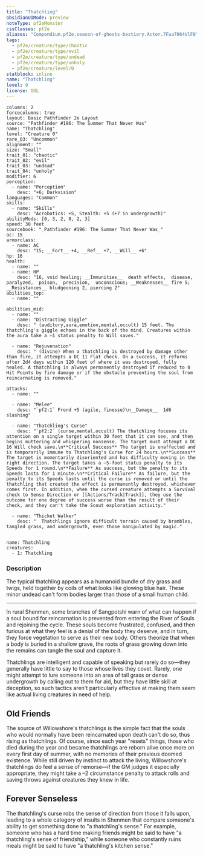 ```yaml
---
title: "Thatchling"
obsidianUIMode: preview
noteType: pf2eMonster
cssClasses: pf2e
aliases: "Compendium.pf2e.season-of-ghosts-bestiary.Actor.7Fua7064VlF0Y14D" 
tags:
  - pf2e/creature/type/chaotic
  - pf2e/creature/type/evil
  - pf2e/creature/type/undead
  - pf2e/creature/type/unholy
  - pf2e/creature/level/0
statblock: inline
name: "Thatchling"
level: 0
license: OGL
---
```


```statblock
columns: 2
forcecolumns: true
layout: Basic Pathfinder 2e Layout
source: "Pathfinder #196: The Summer That Never Was"
name: "Thatchling"
level: "Creature 0"
rare_03: "Uncommon"
alignment: ""
size: "Small"
trait_01: "chaotic"
trait_02: "evil"
trait_03: "undead"
trait_04: "unholy"
modifier: 6
perception:
  - name: "Perception"
    desc: "+6; Darkvision"
languages: "Common"
skills:
  - name: "Skills"
    desc: "Acrobatics: +5, Stealth: +5 (+7 in undergrowth)"
abilityMods: [0, 3, 2, 0, 2, 3]
speed: 30 feet
sourcebook: "_Pathfinder #196: The Summer That Never Was_"
ac: 15
armorclass:
  - name: AC
    desc: "15; __Fort__ +4, __Ref__ +7, __Will__ +6"
hp: 16
health:
  - name: ""
  - name: HP
    desc: "16, void healing; __Immunities__  death effects,  disease,  paralyzed,  poison,  precision,  unconscious; __Weaknesses__ fire 5; __Resistances__ bludgeoning 2, piercing 2"
abilities_top:
  - name: ""

abilities_mid:
  - name: ""
  - name: "Distracting Giggle"
    desc: " (auditory,aura,emotion,mental,occult) 15 feet. The thatchling's giggle echoes in the back of the mind. Creatures within the aura take a –1 status penalty to Will saves."

  - name: "Rejuvenation"
    desc: " (divine) When a thatchling is destroyed by damage other than fire, it attempts a DC 11 Flat check. On a success, it reforms after 2d4 days within 120 feet of where it was destroyed, fully healed. A thatchling is always permanently destroyed if reduced to 0 Hit Points by fire damage or if the obstacle preventing the soul from reincarnating is removed."

attacks:
  - name: ""

  - name: "Melee"
    desc: "`pf2:1` Frond +5 (agile, finesse)\n__Damage__  1d6 slashing"

  - name: "Thatchling's Curse"
    desc: "`pf2:2` (curse,mental,occult) The thatchling focuses its attention on a single target within 30 feet that it can see, and then begins muttering and whispering nonsense. The target must attempt a DC 16 Will check save.\n**Critical Success** The target is unaffected and is temporarily immune to Thatchling's Curse for 24 hours.\n**Success** The target is momentarily disoriented and has difficulty moving in the right direction. The target takes a –5-foot status penalty to its Speeds for 1 round.\n**Failure** As success, but the penalty to its Speeds lasts for 1 minute.\n**Critical Failure** As failure, but the penalty to its Speeds lasts until the curse is removed or until the thatchling that created the effect is permanently destroyed, whichever comes first. In addition, when the cursed creature attempts a Survival check to Sense Direction or [[Actions/Track|Track]], they use the outcome for one degree of success worse than the result of their check, and they can't take the Scout exploration activity."

  - name: "Thicket Walker"
    desc: "  Thatchlings ignore difficult terrain caused by brambles, tangled grass, and undergrowth, even those manipulated by magic."
 
```

```encounter-table
name: Thatchling
creatures:
  - 1: Thatchling
```


### Description
The typical thatchling appears as a humanoid bundle of dry grass and twigs, held together by coils of what looks like glowing blue hair. These minor undead can't form bodies larger than those of a small human child.

* * *

In rural Shenmen, some branches of Sangpotshi warn of what can happen if a soul bound for reincarnation is prevented from entering the River of Souls and rejoining the cycle. These souls become frustrated, confused, and then furious at what they feel is a denial of the body they deserve, and in turn, they force vegetation to serve as their new body. Others theorize that when a body is buried in a shallow grave, the roots of grass growing down into the remains can tangle the soul and capture it.

Thatchlings are intelligent and capable of speaking but rarely do so—they generally have little to say to those whose lives they covet. Rarely, one might attempt to lure someone into an area of tall grass or dense undergrowth by calling out to them for aid, but they have little skill at deception, so such tactics aren't particularly effective at making them seem like actual living creatures in need of help.

## Old Friends

The source of Willowshore's thatchlings is the simple fact that the souls who would normally have been reincarnated upon death can't do so, thus rising as thatchlings. Of course, since each year "resets" things, those who died during the year and became thatchlings are reborn alive once more on every first day of summer, with no memories of their previous doomed existence. While still driven by instinct to attack the living, Willowshore's thatchlings do feel a sense of remorse—if the GM judges it especially appropriate, they might take a –2 circumstance penalty to attack rolls and saving throws against creatures they knew in life.

## Forever Senseless

The thatchling's curse robs the sense of direction from those it falls upon, leading to a whole category of insults in Shenmen that compare someone's ability to get something done to "a thatchling's sense." For example, someone who has a hard time making friends might be said to have "a thatchling's sense of friendship," while someone who constantly ruins meals might be said to have "a thatchling's kitchen sense."
